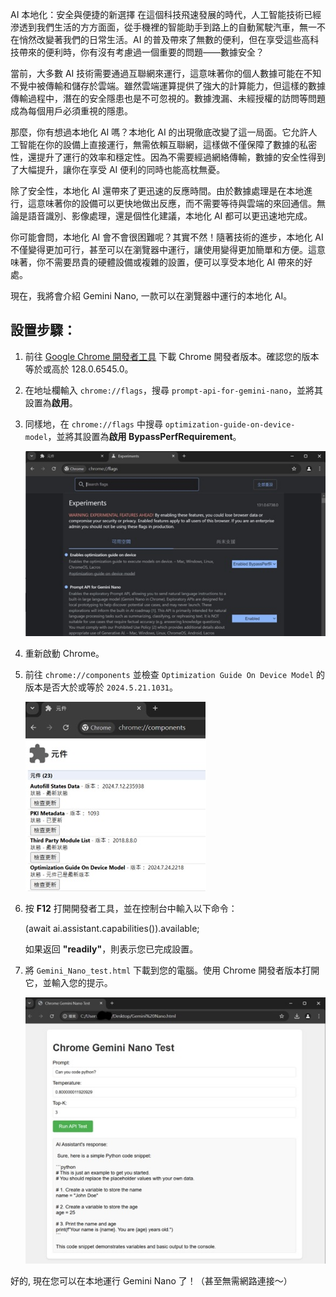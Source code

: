AI 本地化：安全與便捷的新選擇
在這個科技飛速發展的時代，人工智能技術已經滲透到我們生活的方方面面，從手機裡的智能助手到路上的自動駕駛汽車，無一不在悄然改變著我們的日常生活。AI 的普及帶來了無數的便利，但在享受這些高科技帶來的便利時，你有沒有考慮過一個重要的問題——數據安全？

當前，大多數 AI 技術需要通過互聯網來運行，這意味著你的個人數據可能在不知不覺中被傳輸和儲存於雲端。雖然雲端運算提供了強大的計算能力，但這樣的數據傳輸過程中，潛在的安全隱患也是不可忽視的。數據洩漏、未經授權的訪問等問題成為每個用戶必須重視的隱患。

那麼，你有想過本地化 AI 嗎？本地化 AI 的出現徹底改變了這一局面。它允許人工智能在你的設備上直接運行，無需依賴互聯網，這樣做不僅保障了數據的私密性，還提升了運行的效率和穩定性。因為不需要經過網絡傳輸，數據的安全性得到了大幅提升，讓你在享受 AI 便利的同時也能高枕無憂。

除了安全性，本地化 AI 還帶來了更迅速的反應時間。由於數據處理是在本地進行，這意味著你的設備可以更快地做出反應，而不需要等待與雲端的來回通信。無論是語音識別、影像處理，還是個性化建議，本地化 AI 都可以更迅速地完成。

你可能會問，本地化 AI 會不會很困難呢？其實不然！隨著技術的進步，本地化 AI 不僅變得更加可行，甚至可以在瀏覽器中運行，讓使用變得更加簡單和方便。這意味著，你不需要昂貴的硬體設備或複雜的設置，便可以享受本地化 AI 帶來的好處。

現在，我將會介紹 Gemini Nano, 一款可以在瀏覽器中運行的本地化 AI。

## 設置步驟：

1. 前往 [Google Chrome 開發者工具](https://www.google.com/chrome/dev/) 下載 Chrome 開發者版本。確認您的版本等於或高於 128.0.6545.0。

2. 在地址欄輸入 `chrome://flags`，搜尋 `prompt-api-for-gemini-nano`，並將其設置為**啟用**。

3. 同樣地，在 `chrome://flags` 中搜尋 `optimization-guide-on-device-model`，並將其設置為**啟用 BypassPerfRequirement**。

   ![Chrome 標誌](images/chrome_flags.jpg)

4. 重新啟動 Chrome。

5. 前往 `chrome://components` 並檢查 `Optimization Guide On Device Model` 的版本是否大於或等於 `2024.5.21.1031`。

   ![Chrome 組件](images/chrome_components.jpg)

6. 按 **F12** 打開開發者工具，並在控制台中輸入以下命令：

   (await ai.assistant.capabilities()).available;

   如果返回 **"readily"**，則表示您已完成設置。

7. 將 `Gemini_Nano_test.html` 下載到您的電腦。使用 Chrome 開發者版本打開它，並輸入您的提示。

   ![測試圖片](images/test.jpg)

好的, 現在您可以在本地運行 Gemini Nano 了！（甚至無需網路連接～）
